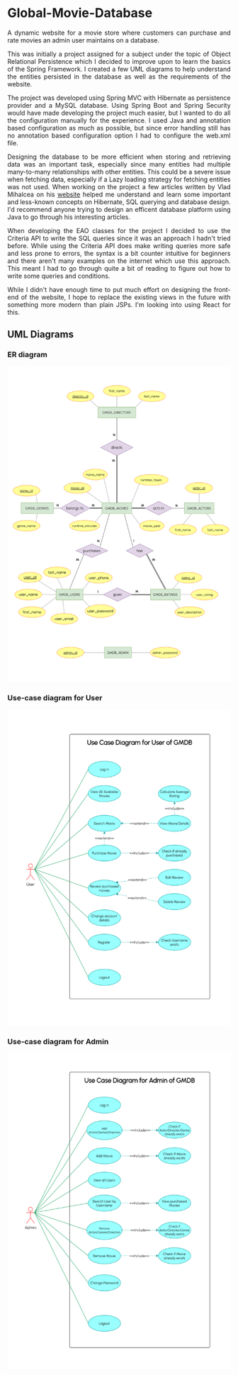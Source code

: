 # Global-Movie-Database

<p align="justify">A dynamic website for a movie store where customers can purchase and rate movies an admin user maintains on a database.</p> 

<p align="justify">This was initially a project assigned for a subject under the topic of Object Relational Persistence which I decided to improve upon to learn the basics of the Spring Framework. I created a few UML diagrams to help understand the entities persisted in the database as well as the requirements of the website.</p>

<p align="justify">The project was developed using Spring MVC with Hibernate as persistence provider and a MySQL database. Using Spring Boot and Spring Security would have made developing the project much easier, but I wanted to do all the configuration manually for the experience. I used Java and annotation based configuration as much as possible, but since error handling still has no annotation based configuration option I had to configure the web.xml file.</p>

<p align="justify">Designing the database to be more efficient when storing and retrieving data was an important task, especially since many entities had multiple many-to-many 
relationships with other entities. This could be a severe issue when fetching data, especially if a Lazy loading strategy for fetching entities was not used. When working on the project a few articles written by Vlad Mihalcea on his <a href="https://vladmihalcea.com/hibernate-multiplebagfetchexception/">website</a> helped me understand and learn some important and less-known concepts on Hibernate, SQL querying and database design. I'd recommend anyone trying to design an efficent database platform using Java to go through his interesting articles.</p>

<p align="justify">When developing the EAO classes for the project I decided to use the Criteria API to write the SQL queries since it was an approach I hadn't tried before. While
using the Criteria API does make writing queries more safe and less prone to errors, the syntax is a bit counter intuitive for beginners and there aren't many examples on the 
internet which use this approach. This meant I had to go through quite a bit of reading to figure out how to write some queries and conditions.</p>

<p align="justify">While I didn't have enough time to put much effort on designing the front-end of the website, I hope to replace the existing views in the future with something more modern than plain JSPs. I'm looking into using React for this.</p>

## UML Diagrams

### ER diagram
<img src="https://github.com/asitha-navaratne/Global-Movie-Database/blob/main/GlobalMovieDatabase/UML/gmdb-er.drawio.png" alt="ER diagram" width="650" />

### Use-case diagram for User
<img src="https://github.com/asitha-navaratne/Global-Movie-Database/blob/main/GlobalMovieDatabase/UML/gmdb-user-ucd.png" alt="Use-case diagram for User" width="650" />

### Use-case diagram for Admin
<img src="https://github.com/asitha-navaratne/Global-Movie-Database/blob/main/GlobalMovieDatabase/UML/gmdb-admin-ucd.png" alt="Use-case diagram for Admin" width="650" />

